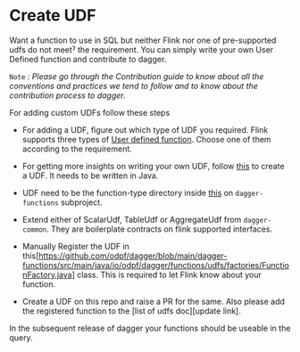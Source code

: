 # Create UDF

Want a function to use in SQL but neither Flink nor one of pre-supported udfs do not meetˀ the requirement. You can simply write your own User Defined function and contribute to dagger.

`Note` : _Please go through the Contribution guide to know about all the conventions and practices we tend to follow and to know about the contribution process to dagger._

For adding custom UDFs follow these steps

- For adding a UDF, figure out which type of UDF you required. Flink supports three types of [User defined function](https://ci.apache.org/projects/flink/flink-docs-master/docs/dev/table/functions/udfs/). Choose one of them according to the requirement.

- For getting more insights on writing your own UDF, follow [this](https://ci.apache.org/projects/flink/flink-docs-release-1.9/dev/table/udfs.html) to create a UDF. It needs to be written in Java.

- UDF need to be the function-type directory inside [this](https://github.com/odpf/dagger/tree/main/dagger-functions/src/main/java/io/odpf/dagger/functions/udfs) on `dagger-functions` subproject.

- Extend either of ScalarUdf, TableUdf or AggregateUdf from `dagger-common`. They are boilerplate contracts on flink supported interfaces.

- Manually Register the UDF in this[https://github.com/odpf/dagger/blob/main/dagger-functions/src/main/java/io/odpf/dagger/functions/udfs/factories/FunctionFactory.java] class. This is required to let Flink know about your function.

- Create a UDF on this repo and raise a PR for the same. Also please add the registered function to the [list of udfs doc][update link].

In the subsequent release of dagger your functions should be useable in the query.
